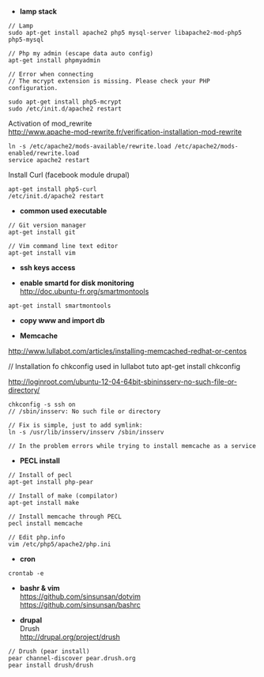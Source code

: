 * **lamp stack**

```
// Lamp    
sudo apt-get install apache2 php5 mysql-server libapache2-mod-php5 php5-mysql

// Php my admin (escape data auto config)   
apt-get install phpmyadmin

// Error when connecting 
// The mcrypt extension is missing. Please check your PHP configuration.

sudo apt-get install php5-mcrypt
sudo /etc/init.d/apache2 restart

```

Activation of mod_rewrite    
http://www.apache-mod-rewrite.fr/verification-installation-mod-rewrite
```
ln -s /etc/apache2/mods-available/rewrite.load /etc/apache2/mods-enabled/rewrite.load
service apache2 restart
```

Install Curl (facebook module drupal)
```
apt-get install php5-curl
/etc/init.d/apache2 restart
```



* **common used executable**

```
// Git version manager
apt-get install git 

// Vim command line text editor
apt-get install vim 
```

* **ssh keys access**

* **enable smartd for disk monitoring**  
http://doc.ubuntu-fr.org/smartmontools   
```  
apt-get install smartmontools
```

* **copy www and import db**

* **Memcache**

http://www.lullabot.com/articles/installing-memcached-redhat-or-centos

// Installation fo chkconfig used in lullabot tuto
apt-get install chkconfig

http://loginroot.com/ubuntu-12-04-64bit-sbininsserv-no-such-file-or-directory/
```
chkconfig -s ssh on
// /sbin/insserv: No such file or directory

// Fix is simple, just to add symlink:
ln -s /usr/lib/insserv/insserv /sbin/insserv

// In the problem errors while trying to install memcache as a service
```

* **PECL install**   

```
// Install of pecl
apt-get install php-pear

// Install of make (compilator)
apt-get install make

// Install memcache through PECL
pecl install memcache

// Edit php.info 
vim /etc/php5/apache2/php.ini
```

* **cron**   
```
crontab -e
```

* **bashr & vim**   
https://github.com/sinsunsan/dotvim
https://github.com/sinsunsan/bashrc

* **drupal**   
Drush   
http://drupal.org/project/drush   

```
// Drush (pear install) 
pear channel-discover pear.drush.org
pear install drush/drush

```